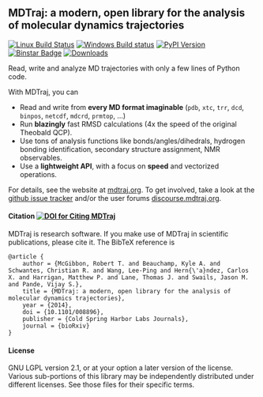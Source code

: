 ## MDTraj: a modern, open library for the analysis of molecular dynamics trajectories

[![Linux Build Status](https://travis-ci.org/mdtraj/mdtraj.png?branch=master)](https://travis-ci.org/mdtraj/mdtraj)
[![Windows Build status](https://ci.appveyor.com/api/projects/status/sqjgx3jh14vuxks5/branch/master?svg=true)](https://ci.appveyor.com/project/rmcgibbo/mdtraj/branch/master)
[![PyPI Version](https://badge.fury.io/py/mdtraj.png)](https://pypi.python.org/pypi/mdtraj)
[![Binstar Badge](https://binstar.org/omnia/mdtraj/badges/version.svg)](https://binstar.org/omnia/mdtraj)
[![Downloads](https://pypip.in/d/mdtraj/badge.png)](https://pypi.python.org/pypi/mdtraj)

Read, write and analyze MD trajectories with only a few lines of Python code.

With MDTraj, you can

- Read and write from **every MD format imaginable** (`pdb`, `xtc`, `trr`, `dcd`, `binpos`, `netcdf`, `mdcrd`, `prmtop`, ...)
- Run **blazingly** fast RMSD calculations (4x the speed of the original Theobald QCP).
- Use tons of analysis functions like bonds/angles/dihedrals, hydrogen bonding identification, secondary structure assignment, NMR observables.
- Use a **lightweight API**, with a focus on **speed** and vectorized operations.

For details, see the website at [mdtraj.org](http://mdtraj.org). To get involved,
take a look at the [github issue tracker](https://github.com/mdtraj/mdtraj/issues)
and/or the user forums [discourse.mdtraj.org](http://discourse.mdtraj.org).

####  Citation [![DOI for Citing MDTraj](https://img.shields.io/badge/DOI-10.1101%2F008896-blue.svg)](http://doi.org/10.1101/008896)

MDTraj is research software. If you make use of MDTraj in scientific publications, please cite it. The BibTeX reference is
```
@article {
	author = {McGibbon, Robert T. and Beauchamp, Kyle A. and Schwantes, Christian R. and Wang, Lee-Ping and Hern{\'a}ndez, Carlos X. and Harrigan, Matthew P. and Lane, Thomas J. and Swails, Jason M. and Pande, Vijay S.},
	title = {MDTraj: a modern, open library for the analysis of molecular dynamics trajectories},
	year = {2014},
	doi = {10.1101/008896},
	publisher = {Cold Spring Harbor Labs Journals},
	journal = {bioRxiv}
}
```

#### License

GNU LGPL version 2.1, or at your option a later version of the license.
Various sub-portions of this library may be independently distributed under
different licenses. See those files for their specific terms.
